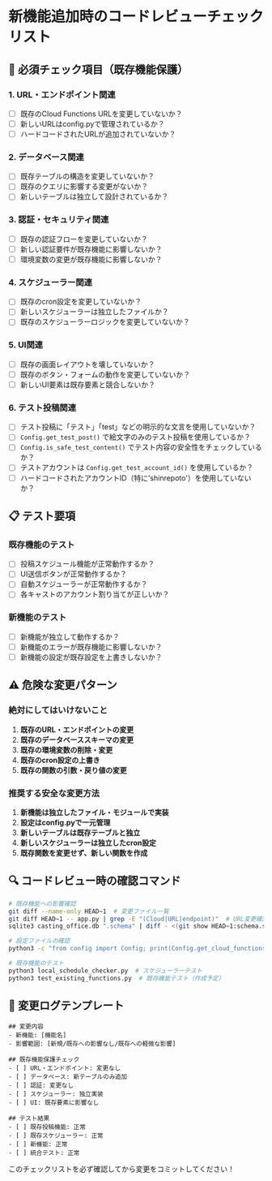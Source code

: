 # 新機能追加時のコードレビューチェックリスト

## 🚨 必須チェック項目（既存機能保護）

### 1. URL・エンドポイント関連
- [ ] 既存のCloud Functions URLを変更していないか？
- [ ] 新しいURLはconfig.pyで管理されているか？
- [ ] ハードコードされたURLが追加されていないか？

### 2. データベース関連
- [ ] 既存テーブルの構造を変更していないか？
- [ ] 既存のクエリに影響する変更がないか？
- [ ] 新しいテーブルは独立して設計されているか？

### 3. 認証・セキュリティ関連
- [ ] 既存の認証フローを変更していないか？
- [ ] 新しい認証要件が既存機能に影響しないか？
- [ ] 環境変数の変更が既存機能に影響しないか？

### 4. スケジューラー関連
- [ ] 既存のcron設定を変更していないか？
- [ ] 新しいスケジューラーは独立したファイルか？
- [ ] 既存のスケジューラーロジックを変更していないか？

### 5. UI関連
- [ ] 既存の画面レイアウトを壊していないか？
- [ ] 既存のボタン・フォームの動作を変更していないか？
- [ ] 新しいUI要素は既存要素と競合しないか？

### 6. テスト投稿関連
- [ ] テスト投稿に「テスト」「test」などの明示的な文言を使用していないか？
- [ ] `Config.get_test_post()` で絵文字のみのテスト投稿を使用しているか？
- [ ] `Config.is_safe_test_content()` でテスト内容の安全性をチェックしているか？
- [ ] テストアカウントは `Config.get_test_account_id()` を使用しているか？
- [ ] ハードコードされたアカウントID（特に'shinrepoto'）を使用していないか？

## 📋 テスト要項

### 既存機能のテスト
- [ ] 投稿スケジュール機能が正常動作するか？
- [ ] UI送信ボタンが正常動作するか？
- [ ] 自動スケジューラーが正常動作するか？
- [ ] 各キャストのアカウント割り当てが正しいか？

### 新機能のテスト
- [ ] 新機能が独立して動作するか？
- [ ] 新機能のエラーが既存機能に影響しないか？
- [ ] 新機能の設定が既存設定を上書きしないか？

## ⚠️ 危険な変更パターン

### 絶対にしてはいけないこと
1. **既存のURL・エンドポイントの変更**
2. **既存のデータベーススキーマの変更**
3. **既存の環境変数の削除・変更**
4. **既存のcron設定の上書き**
5. **既存の関数の引数・戻り値の変更**

### 推奨する安全な変更方法
1. **新機能は独立したファイル・モジュールで実装**
2. **設定はconfig.pyで一元管理**
3. **新しいテーブルは既存テーブルと独立**
4. **新しいスケジューラーは独立したcron設定**
5. **既存関数を変更せず、新しい関数を作成**

## 🔍 コードレビュー時の確認コマンド

```bash
# 既存機能への影響確認
git diff --name-only HEAD~1  # 変更ファイル一覧
git diff HEAD~1 -- app.py | grep -E "(Cloud|URL|endpoint)"  # URL変更確認
sqlite3 casting_office.db ".schema" | diff - <(git show HEAD~1:schema.sql)  # DB変更確認

# 設定ファイルの確認
python3 -c "from config import Config; print(Config.get_cloud_functions_url())"

# 既存機能のテスト
python3 local_schedule_checker.py  # スケジューラーテスト
python3 test_existing_functions.py  # 既存機能テスト（作成予定）
```

## 📝 変更ログテンプレート

```
## 変更内容
- 新機能: [機能名]
- 影響範囲: [新規/既存への影響なし/既存への軽微な影響]

## 既存機能保護チェック
- [ ] URL・エンドポイント: 変更なし
- [ ] データベース: 新テーブルのみ追加
- [ ] 認証: 変更なし
- [ ] スケジューラー: 独立実装
- [ ] UI: 既存要素に影響なし

## テスト結果
- [ ] 既存投稿機能: 正常
- [ ] 既存スケジューラー: 正常
- [ ] 新機能: 正常
- [ ] 統合テスト: 正常
```

このチェックリストを必ず確認してから変更をコミットしてください！